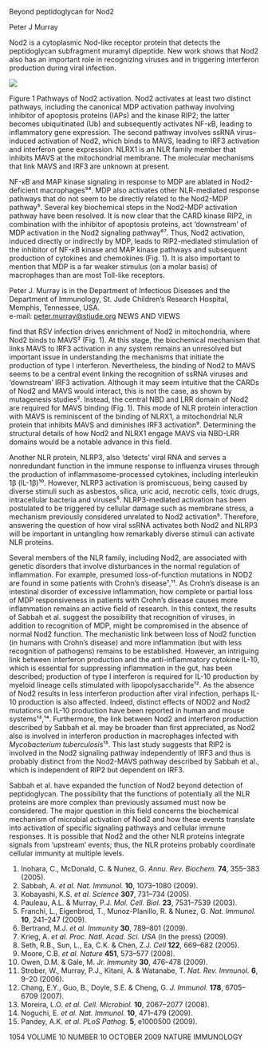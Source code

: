 
Beyond peptidoglycan for Nod2

Peter J Murray

Nod2 is a cytoplasmic Nod-like receptor protein that detects the peptidoglycan subfragment muramyl dipeptide. New work shows that Nod2 also has an important role in recognizing viruses and in triggering interferon production during viral infection.

![](image.png)

Figure 1 Pathways of Nod2 activation. Nod2 activates at least two distinct pathways, including the canonical MDP activation pathway involving inhibitor of apoptosis proteins (IAPs) and the kinase RIP2; the latter becomes ubiquitinated (Ub) and subsequently activates NF-κB, leading to inflammatory gene expression. The second pathway involves ssRNA virus–induced activation of Nod2, which binds to MAVS, leading to IRF3 activation and interferon gene expression. NLRX1 is an NLR family member that inhibits MAVS at the mitochondrial membrane. The molecular mechanisms that link MAVS and IRF3 are unknown at present.

NF-κB and MAP kinase signaling in response to MDP are ablated in Nod2-deficient macrophages³⁴. MDP also activates other NLR-mediated response pathways that do not seem to be directly related to the Nod2-MDP pathway⁵. Several key biochemical steps in the Nod2-MDP activation pathway have been resolved. It is now clear that the CARD kinase RIP2, in combination with the inhibitor of apoptosis proteins, act ‘downstream’ of MDP activation in the Nod2 signaling pathway⁶⁷. Thus, Nod2 activation, induced directly or indirectly by MDP, leads to RIP2-mediated stimulation of the inhibitor of NF-κB kinase and MAP kinase pathways and subsequent production of cytokines and chemokines (Fig. 1). It is also important to mention that MDP is a far weaker stimulus (on a molar basis) of macrophages than are most Toll-like receptors.

Peter J. Murray is in the Department of Infectious Diseases and the Department of Immunology, St. Jude Children’s Research Hospital, Memphis, Tennessee, USA.  
e-mail: peter.murray@stjude.org
NEWS AND VIEWS

find that RSV infection drives enrichment of Nod2 in mitochondria, where Nod2 binds to MAVS² (Fig. 1). At this stage, the biochemical mechanism that links MAVS to IRF3 activation in any system remains an unresolved but important issue in understanding the mechanisms that initiate the production of type I interferon. Nevertheless, the binding of Nod2 to MAVS seems to be a central event linking the recognition of ssRNA viruses and ‘downstream’ IRF3 activation. Although it may seem intuitive that the CARDs of Nod2 and MAVS would interact, this is not the case, as shown by mutagenesis studies². Instead, the central NBD and LRR domain of Nod2 are required for MAVS binding (Fig. 1). This mode of NLR protein interaction with MAVS is reminiscent of the binding of NLRX1, a mitochondrial NLR protein that inhibits MAVS and diminishes IRF3 activation⁹. Determining the structural details of how Nod2 and NLRX1 engage MAVS via NBD-LRR domains would be a notable advance in this field.

Another NLR protein, NLRP3, also ‘detects’ viral RNA and serves a nonredundant function in the immune response to influenza viruses through the production of inflammasome-processed cytokines, including interleukin 1β (IL-1β)¹⁰. However, NLRP3 activation is promiscuous, being caused by diverse stimuli such as asbestos, silica, uric acid, necrotic cells, toxic drugs, intracellular bacteria and viruses⁵. NLRP3-mediated activation has been postulated to be triggered by cellular damage such as membrane stress, a mechanism previously considered unrelated to Nod2 activation⁵. Therefore, answering the question of how viral ssRNA activates both Nod2 and NLRP3 will be important in untangling how remarkably diverse stimuli can activate NLR proteins.

Several members of the NLR family, including Nod2, are associated with genetic disorders that involve disturbances in the normal regulation of inflammation. For example, presumed loss-of-function mutations in NOD2 are found in some patients with Crohn’s disease¹,¹¹. As Crohn’s disease is an intestinal disorder of excessive inflammation, how complete or partial loss of MDP responsiveness in patients with Crohn’s disease causes more inflammation remains an active field of research. In this context, the results of Sabbah et al. suggest the possibility that recognition of viruses, in addition to recognition of MDP, might be compromised in the absence of normal Nod2 function. The mechanistic link between loss of Nod2 function (in humans with Crohn’s disease) and more inflammation (but with less recognition of pathogens) remains to be established. However, an intriguing link between interferon production and the anti-inflammatory cytokine IL-10, which is essential for suppressing inflammation in the gut, has been described; production of type I interferon is required for IL-10 production by myeloid lineage cells stimulated with lipopolysaccharide¹². As the absence of Nod2 results in less interferon production after viral infection, perhaps IL-10 production is also affected. Indeed, distinct effects of NOD2 and Nod2 mutations on IL-10 production have been reported in human and mouse systems¹³,¹⁴. Furthermore, the link between Nod2 and interferon production described by Sabbah et al. may be broader than first appreciated, as Nod2 also is involved in interferon production in macrophages infected with *Mycobacterium tuberculosis*¹⁵. This last study suggests that RIP2 is involved in the Nod2 signaling pathway independently of IRF3 and thus is probably distinct from the Nod2-MAVS pathway described by Sabbah et al., which is independent of RIP2 but dependent on IRF3.

Sabbah et al. have expanded the function of Nod2 beyond detection of peptidoglycan. The possibility that the functions of potentially all the NLR proteins are more complex than previously assumed must now be considered. The major question in this field concerns the biochemical mechanism of microbial activation of Nod2 and how these events translate into activation of specific signaling pathways and cellular immune responses. It is possible that Nod2 and the other NLR proteins integrate signals from ‘upstream’ events; thus, the NLR proteins probably coordinate cellular immunity at multiple levels.

1. Inohara, C., McDonald, C. & Nunez, G. *Annu. Rev. Biochem.* **74**, 355–383 (2005).
2. Sabbah, A. *et al.* *Nat. Immunol.* **10**, 1073–1080 (2009).
3. Kobayashi, K.S. *et al.* *Science* **307**, 731–734 (2005).
4. Pauleau, A.L. & Murray, P.J. *Mol. Cell. Biol.* **23**, 7531–7539 (2003).
5. Franchi, L., Eigenbrod, T., Munoz-Planillo, R. & Nunez, G. *Nat. Immunol.* **10**, 241–247 (2009).
6. Bertrand, M.J. *et al.* *Immunity* **30**, 789–801 (2009).
7. Krieg, A. *et al.* *Proc. Natl. Acad. Sci. USA* (in the press) (2009).
8. Seth, R.B., Sun, L., Ea, C.K. & Chen, Z.J. *Cell* **122**, 669–682 (2005).
9. Moore, C.B. *et al.* *Nature* **451**, 573–577 (2008).
10. Owen, D.M. & Gale, M. Jr. *Immunity* **30**, 476–478 (2009).
11. Strober, W., Murray, P.J., Kitani, A. & Watanabe, T. *Nat. Rev. Immunol.* **6**, 9–20 (2006).
12. Chang, E.Y., Guo, B., Doyle, S.E. & Cheng, G. *J. Immunol.* **178**, 6705–6709 (2007).
13. Moreira, L.O. *et al.* *Cell. Microbiol.* **10**, 2067–2077 (2008).
14. Noguchi, E. *et al.* *Nat. Immunol.* **10**, 471–479 (2009).
15. Pandey, A.K. *et al.* *PLoS Pathog.* **5**, e1000500 (2009).

1054 VOLUME 10 NUMBER 10 OCTOBER 2009 NATURE IMMUNOLOGY